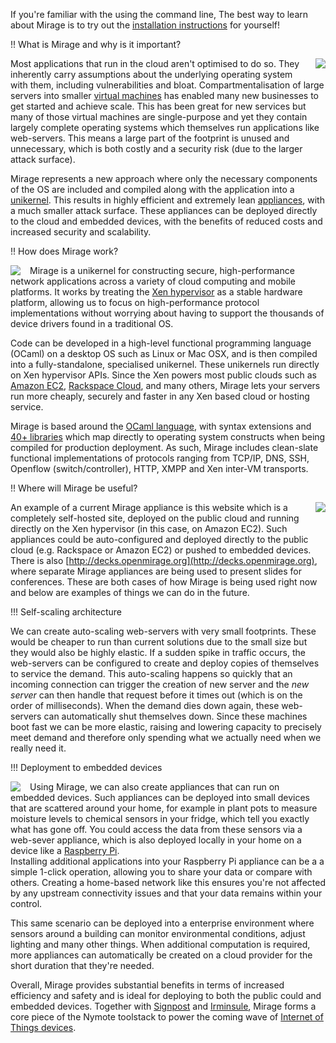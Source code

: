 If you're familiar with the using the 
command line, The best way to learn about Mirage is to try out the 
[installation instructions](http://openmirage.org/wiki/install) for yourself!

!! What is Mirage and why is it important? 

<a href="http://www.berndnaut.nl/images/NimbusNP3web.jpg"><img style="float:right; margin-left: 15px; margin-bottom: 15px;" src="/graphics/nimbus-np3-smilde.jpg"></img></a>

Most applications that run in the cloud aren't optimised to do so.  They 
inherently carry assumptions about the underlying operating system with 
them, including vulnerabilities and bloat. 
Compartmentalisation of large servers into smaller 
[virtual machines](http://en.wikipedia.org/wiki/Virtual_machine) has 
enabled many new businesses to get started and achieve scale.  This has been 
great for new services but many of those virtual machines are single-purpose 
and yet they contain largely complete operating systems which themselves run 
applications like web-servers.  This means a large part of the footprint is 
unused and unnecessary, which is both costly and a security risk (due to the 
larger attack surface).

Mirage represents a new approach where only the necessary components of the 
OS are included and compiled along with the application into a 
[unikernel](http://nymote.org/docs/2013-asplos-mirage.pdf).
This results in highly efficient and extremely lean 
[appliances](http://en.wikipedia.org/wiki/Virtual_appliance), with a 
much smaller attack surface.  These appliances can be deployed directly to 
the cloud and embedded devices, with the benefits of reduced costs and 
increased security and scalability.

!! How does Mirage work?

<a href="http://www.xenproject.org/developers/teams/hypervisor.html"><img style="float:left; margin-right: 15px;" src="/graphics/Xen-Panda-Ecosystem-1.png"></img></a>

Mirage is a unikernel for constructing secure, high-performance network 
applications across a variety of cloud computing and mobile platforms. It 
works by treating the 
[Xen hypervisor](http://www.xenproject.org/developers/teams/hypervisor.html)
as a stable hardware platform, allowing us to focus on high-performance 
protocol implementations without worrying about having to support the 
thousands of device drivers found in a traditional OS.

Code can be developed in a high-level functional programming language (OCaml)
on a desktop OS such as Linux or Mac OSX, and is then compiled into a 
fully-standalone, specialised unikernel. These unikernels run directly 
on Xen hypervisor APIs. Since the Xen powers most public 
clouds such as [Amazon EC2](http://aws.amazon.com/ec2), 
[Rackspace Cloud](http://www.rackspace.com/cloud/), and many others, Mirage 
lets your servers run more cheaply, securely and faster in any Xen 
based cloud or hosting service.

Mirage is based around the [OCaml language](http://ocaml.org), with syntax extensions and 
[40+ libraries](https://github.com/mirage) which map directly to operating system constructs when being 
compiled for production deployment. As such, Mirage includes clean-slate 
functional implementations of protocols ranging from TCP/IP, DNS, SSH, 
Openflow (switch/controller), HTTP, XMPP and Xen inter-VM transports.


!! Where will Mirage be useful?

<a href="http://www.flickr.com/photos/radnezeoz/7343684238/"><img style="float:right; margin-left: 15px;" src="/graphics/cumulous-cruisin.jpg"></img></a>

An example of a current Mirage appliance is this website
which is a completely self-hosted site, deployed on the public cloud and 
running directly on the Xen hypervisor (in this case, on 
Amazon EC2). Such appliances could be auto-configured and deployed directly 
to the public cloud (e.g. Rackspace or Amazon EC2) or pushed to embedded 
devices. There is also 
[http://decks.openmirage.org](http://decks.openmirage.org), where separate 
Mirage appliances are being used to present slides for conferences.  These 
are both cases of how Mirage is being used right now and below are examples 
of things we can do in the future.

!!! Self-scaling architecture

We can create auto-scaling web-servers with very small footprints.  These 
would be cheaper to run than current solutions due to the small size but 
they would also be highly elastic.  If a sudden spike in traffic occurs, the 
web-servers can be configured to create and deploy copies of themselves to 
service the demand.  This auto-scaling happens so quickly that an incoming 
connection can trigger the creation of new server and the *new server* can 
then handle that request before it times out (which is on the order of 
milliseconds). When the demand dies down again, these web-servers can 
automatically shut themselves down. Since these machines boot fast we can be 
more elastic, raising and lowering capacity to precisely meet demand and 
therefore only spending what we actually need when we really need it.

!!! Deployment to embedded devices

<a href="http://www.flickr.com/photos/lukew/6171377827/"><img style="float:left; margin-right: 15px;" src="/graphics/device-love.jpg"></img></a>

Using Mirage, we can also create appliances that can run on embedded devices.
Such appliances can be deployed into small devices that are scattered 
around your home, for example in plant pots to measure moisture levels to 
chemical sensors 
in your fridge, which tell you exactly what has gone off.  You could access 
the data from these sensors via a web-sever appliance, which is also 
deployed locally in your home on a device like a 
[Raspberry Pi](http://www.raspberrypi.org).  
Installing additional applications into your Raspberry Pi appliance can be a 
a simple 1-click operation, allowing you to share your data or compare with 
others.  Creating a home-based network like this ensures you're not affected 
by any upstream connectivity issues and that your data remains within your 
control.  

This same scenario can be deployed into a enterprise environment where 
sensors around a building can monitor environmental conditions, adjust 
lighting and many other things.  When additional computation is required, 
more appliances can automatically be created on a cloud provider for the 
short duration that they're needed.

Overall, Mirage provides substantial benefits in terms of increased 
efficiency and safety and is ideal for deploying to both the public could 
and embedded devices.  Together with [Signpost](http://nymote.org/software/signpost) and [Irminsule](http://nymote.org/software/irminsule), Mirage 
forms a core piece of the Nymote toolstack to power the coming wave of 
[Internet of Things devices](http://en.wikipedia.org/wiki/Internet_of_Things).  
